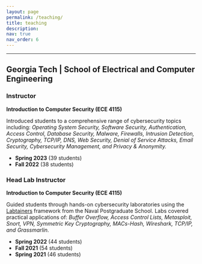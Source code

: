 ```yaml
---
layout: page
permalink: /teaching/
title: teaching
description: 
nav: true
nav_order: 6
---
```

---
## Georgia Tech | School of Electrical and Computer Engineering
### Instructor
**Introduction to Computer Security (ECE 4115)**

Introduced students to a comprehensive range of cybersecurity topics including:
*Operating System Security, Software Security, Authentication, Access Control, Database Security, Malware, Firewalls, Intrusion Detection, Cryptography, TCP/IP, DNS, Web Security, Denial of Service Attacks, Email Security, Cybersecurity Management, and Privacy & Anonymity.*

- **Spring 2023** (39 students)
- **Fall 2022** (38 students)


### Head Lab Instructor
**Introduction to Computer Security (ECE 4115)**

Guided students through hands-on cybersecurity laboratories using the [Labtainers](https://nps.edu/web/c3o/labtainers) framework from the Naval Postgraduate School. Labs covered practical applications of: *Buffer Overflow, Access Control Lists, Metasploit, Snort, VPN, Symmetric Key Cryptography, MACs-Hash, Wireshark, TCP/IP, and Grassmarlin.*

- **Spring 2022** (44 students)
- **Fall 2021** (54 students)
- **Spring 2021** (46 students)
